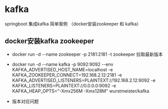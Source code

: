 # kafka
springboot 集成kafka 简单案例  （docker安装zookeeper 和 kafka）


## docker安装kafka zookeeper
* docker run -d --name zookeeper -p 2181:2181 -t zookeeper  拉取最新版本
* docker run  -d --name kafka -p 9092:9092  --env KAFKA_ADVERTISED_HOST_NAME=localhost  -e KAFKA_ZOOKEEPER_CONNECT=192.168.2.12:2181 -e KAFKA_ADVERTISED_LISTENERS=PLAINTEXT://192.168.2.12:9092  -e KAFKA_LISTENERS=PLAINTEXT://0.0.0.0:9092 -e KAFKA_HEAP_OPTS="-Xmx256M -Xms128M"  wurstmeister/kafka

* 版本对应问题
